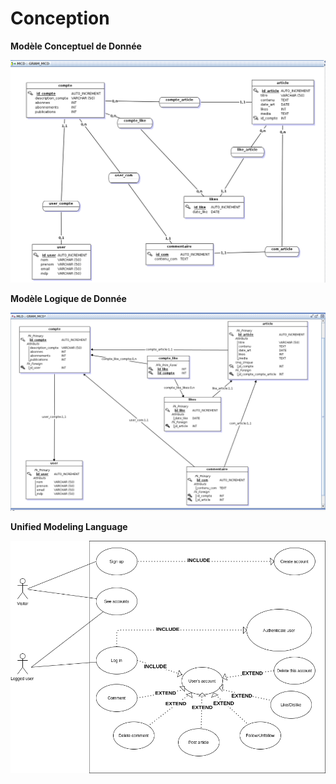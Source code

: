 # Conception


**Modèle Conceptuel de Donnée**

![MCD](MCD&UML/MCD/MCDGRAM-DP.png)


**Modèle Logique de Donnée**

![MLD](MCD&UML/MCD/MLDGRAM-DP.png)


**Unified Modeling Language**

![UML](MCD&UML/UML/UMLusecase.png)

